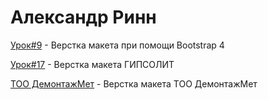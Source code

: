 # Александр Ринн

[Урок#9](https://alexandereen.github.io/lesson9/ "Верстка макета при помощи Bootstrap 4") - Верстка макета при помощи Bootstrap 4  

[Урок#17](https://alexandereen.github.io/lesson17/ "Верстка макета") - Верстка макета ГИПСОЛИТ

[TOO ДемонтажМет](https://alexandereen.github.io/projectDemontazh/ "Верстка макета") - Верстка макета ТОО ДемонтажМет

